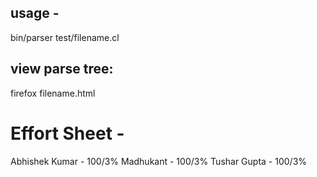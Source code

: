 ## usage - 

bin/parser test/filename.cl

## view parse tree: 

firefox filename.html


# Effort Sheet - 

Abhishek Kumar - 100/3%
Madhukant - 100/3%
Tushar Gupta - 100/3%
